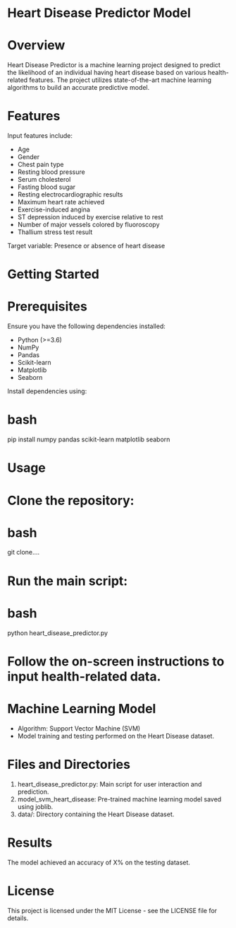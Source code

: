 # Heart Disease Predictor Model
# Overview
Heart Disease Predictor is a machine learning project designed to predict the likelihood of an individual having heart disease based on various health-related features. The project utilizes state-of-the-art machine learning algorithms to build an accurate predictive model.

# Features
Input features include:
 - Age
 - Gender
 - Chest pain type
 - Resting blood pressure
 - Serum cholesterol
 - Fasting blood sugar
 - Resting electrocardiographic results
 - Maximum heart rate achieved
 - Exercise-induced angina
 - ST depression induced by exercise relative to rest
 - Number of major vessels colored by fluoroscopy
 - Thallium stress test result
   
Target variable: Presence or absence of heart disease

# Getting Started
# Prerequisites
Ensure you have the following dependencies installed:
- Python (>=3.6)
- NumPy
- Pandas
- Scikit-learn
- Matplotlib
- Seaborn
  
Install dependencies using:

# bash
pip install numpy pandas scikit-learn matplotlib seaborn
# Usage
# Clone the repository:
# bash
git clone....
# Run the main script:
# bash
python heart_disease_predictor.py

# Follow the on-screen instructions to input health-related data.
# Machine Learning Model
 - Algorithm: Support Vector Machine (SVM)
 - Model training and testing performed on the Heart Disease dataset.
# Files and Directories
 1. heart_disease_predictor.py: Main script for user interaction and prediction.
 2. model_svm_heart_disease: Pre-trained machine learning model saved using joblib.
 3. data/: Directory containing the Heart Disease dataset.
# Results
The model achieved an accuracy of X% on the testing dataset.

# License
This project is licensed under the MIT License - see the LICENSE file for details.
